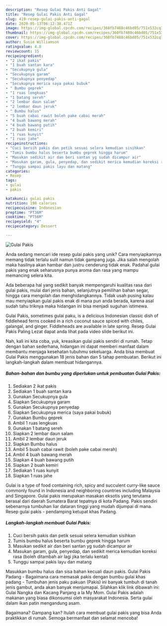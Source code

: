 ```yaml
---
description: "Resep Gulai Pakis Anti Gagal"
title: "Resep Gulai Pakis Anti Gagal"
slug: 419-resep-gulai-pakis-anti-gagal
date: 2020-05-13T06:12:38.471Z
image: https://img-global.cpcdn.com/recipes/360fb7488c46bd05/751x532cq70/gulai-pakis-foto-resep-utama.jpg
thumbnail: https://img-global.cpcdn.com/recipes/360fb7488c46bd05/751x532cq70/gulai-pakis-foto-resep-utama.jpg
cover: https://img-global.cpcdn.com/recipes/360fb7488c46bd05/751x532cq70/gulai-pakis-foto-resep-utama.jpg
author: Susie Williamson
ratingvalue: 4.8
reviewcount: 15
recipeingredient:
- "2 ikat pakis"
- "1 buah santan kara"
- "Secukupnya gula"
- "Secukupnya garam"
- "Secukupnya penyedap"
- "Secukupnya merica saya pakai bubuk"
- " Bumbu geprek"
- "1 ruas lengkuas"
- "1 batang sereh"
- "2 lembar daun salam"
- "2 lembar daun jeruk"
- " Bumbu halus"
- "5 buah cabai rawit boleh pake cabai merah"
- "4 buah bawang merah"
- "4 buah bawang putih"
- "2 buah kemiri"
- "1 ruas kunyit"
- "1 ruas jahe"
recipeinstructions:
- "Cuci bersih pakis dan petik sesuai selera kemudian sisihkan"
- "Tumis bumbu halus beserta bumbu geprek hingga harum"
- "Masukan sedikit air dan beri santan yg sudah dicampur air"
- "Masukan garam, gula, penyedap, dan sedikit merica kemudian koreksi rasa (boleh ditambah air lagi jika terlalu kental)"
- "Tunggu sampai pakis layu dan matang"
categories:
- Resep
tags:
- gulai
- pakis

katakunci: gulai pakis 
nutrition: 198 calories
recipecuisine: Indonesian
preptime: "PT36M"
cooktime: "PT56M"
recipeyield: "4"
recipecategory: Dessert

---
```



![Gulai Pakis](https://img-global.cpcdn.com/recipes/360fb7488c46bd05/751x532cq70/gulai-pakis-foto-resep-utama.jpg)

Anda sedang mencari ide resep gulai pakis yang unik? Cara menyiapkannya memang tidak terlalu sulit namun tidak gampang juga. Jika salah mengolah maka hasilnya akan hambar dan justru cenderung tidak enak. Padahal gulai pakis yang enak seharusnya punya aroma dan rasa yang mampu memancing selera kita.

Ada beberapa hal yang sedikit banyak mempengaruhi kualitas rasa dari gulai pakis, mulai dari jenis bahan, selanjutnya pemilihan bahan segar, hingga cara mengolah dan menghidangkannya. Tidak usah pusing kalau mau menyiapkan gulai pakis enak di mana pun anda berada, karena asal sudah tahu triknya maka hidangan ini bisa menjadi suguhan istimewa.

Gulai Pakis, sometimes gulai paku, is a delicious Indonesian classic dish of fiddlehead ferns cooked in a rich coconut sauce spiced with chiles, galangal, and ginger. Fiddleheads are available in late spring. Resep Gulai Pakis Paling Lezat dapat anda lihat pada video slide berikut ini.


Nah, kali ini kita coba, yuk, kreasikan gulai pakis sendiri di rumah. Tetap dengan bahan sederhana, hidangan ini dapat memberi manfaat dalam membantu menjaga kesehatan tubuhmu sekeluarga. Anda bisa membuat Gulai Pakis menggunakan 18 jenis bahan dan 5 tahap pembuatan. Berikut ini langkah-langkah dalam membuat hidangannya.

<!--inarticleads1-->

##### Bahan-bahan dan bumbu yang diperlukan untuk pembuatan Gulai Pakis:

1. Sediakan 2 ikat pakis
1. Sediakan 1 buah santan kara
1. Gunakan Secukupnya gula
1. Siapkan Secukupnya garam
1. Gunakan Secukupnya penyedap
1. Siapkan Secukupnya merica (saya pakai bubuk)
1. Gunakan  Bumbu geprek
1. Ambil 1 ruas lengkuas
1. Gunakan 1 batang sereh
1. Siapkan 2 lembar daun salam
1. Ambil 2 lembar daun jeruk
1. Siapkan  Bumbu halus
1. Ambil 5 buah cabai rawit (boleh pake cabai merah)
1. Ambil 4 buah bawang merah
1. Siapkan 4 buah bawang putih
1. Siapkan 2 buah kemiri
1. Sediakan 1 ruas kunyit
1. Siapkan 1 ruas jahe


Gulai is a type of food containing rich, spicy and succulent curry-like sauce commonly found in Indonesia and neighboring countries including Malaysia and Singapore. Gulai pakis merupakan masakan eksotis yang terutama berasal dari daerah Sumatera Barat tepatnya di kota Padang. Pakis sendiri sebenarnya tumbuhan liar dataran tinggi yang mudah dijumpai di mana. Resep gulai pakis - pendamping ketupat khas Padang. 

<!--inarticleads2-->

##### Langkah-langkah membuat Gulai Pakis:

1. Cuci bersih pakis dan petik sesuai selera kemudian sisihkan
1. Tumis bumbu halus beserta bumbu geprek hingga harum
1. Masukan sedikit air dan beri santan yg sudah dicampur air
1. Masukan garam, gula, penyedap, dan sedikit merica kemudian koreksi rasa (boleh ditambah air lagi jika terlalu kental)
1. Tunggu sampai pakis layu dan matang


Masukkan bumbu halus dan sisa bahan kecuali daun pakis. Gulai Pakis Padang - Bagaimana cara memasak pakis dengan bumbu gulai khas padang - Tumbuhan jenis paku pakuan (Pakis) ini banyak tumbuh di tanah jenis gambut, anda akan banyak menjumapai. Silahkan klik link dibawah ini: Gulai Nangka dan Kacang Panjang a la My Mom. Gulai Pakis adalah makanan yang biasa dikonsumsi oleh masyarakat Indonesia. Serta gulai dalam ikan patin mengandung asam. 

Bagaimana? Gampang kan? Itulah cara membuat gulai pakis yang bisa Anda praktikkan di rumah. Semoga bermanfaat dan selamat mencoba!
